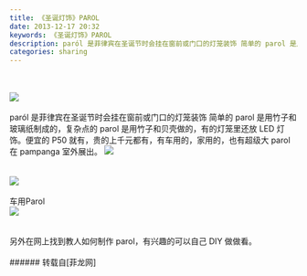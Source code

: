 ```yaml
---
title: 《圣诞灯饰》PAROL
date: 2013-12-17 20:32
keywords: 《圣诞灯饰》PAROL
description: paról 是菲律宾在圣诞节时会挂在窗前或门口的灯笼装饰 简单的 parol 是用竹子和玻璃纸制成的，复杂点的 parol 是用竹子和贝壳做的，有的灯笼里还放 LED 灯饰。便宜的 P50 就有，贵的上千元都有，有车用的，家用的，也有超级大 parol 在 pampanga 室外展出。车用Parol 另外在网上找到教人如何制作 parol，有兴趣的可以自己 DIY 做做看。
categories: sharing
---
```

<td class="t_f" id="postmessage_85103">

<br/>
<br/>

<img aid="34875" data-cf-modified-6b3731405a3c4e1ea1eca75c-="" file="data/attachment/forum/201312/17/202308dz6mvp6t6nzpowsy.jpg.thumb.jpg" id="aimg_34875" inpost="1" onclick="" onmouseover="" src="http://www.flw.ph/data/attachment/forum/201312/17/202308dz6mvp6t6nzpowsy.jpg" style="cursor:pointer" zoomfile="data/attachment/forum/201312/17/202308dz6mvp6t6nzpowsy.jpg"/>


<br/>
<br/>
paról 是菲律宾在圣诞节时会挂在窗前或门口的灯笼装饰 简单的 parol 是用竹子和玻璃纸制成的，复杂点的 parol 是用竹子和贝壳做的，有的灯笼里还放 LED 灯饰。便宜的 P50 就有，贵的上千元都有，有车用的，家用的，也有超级大 parol 在 pampanga 室外展出。

<img aid="34876" data-cf-modified-6b3731405a3c4e1ea1eca75c-="" file="data/attachment/forum/201312/17/202312xnigw88jgw1rw6ww.jpg.thumb.jpg" id="aimg_34876" inpost="1" onclick="" onmouseover="" src="http://www.flw.ph/data/attachment/forum/201312/17/202312xnigw88jgw1rw6ww.jpg" style="cursor:pointer" zoomfile="data/attachment/forum/201312/17/202312xnigw88jgw1rw6ww.jpg"/>


<br/>
<br/>
<br/>

<img aid="34878" data-cf-modified-6b3731405a3c4e1ea1eca75c-="" file="data/attachment/forum/201312/17/202529a6rf7rfrbdrrrrfr.jpg.thumb.jpg" id="aimg_34878" inpost="1" onclick="" onmouseover="" src="http://www.flw.ph/data/attachment/forum/201312/17/202529a6rf7rfrbdrrrrfr.jpg" style="cursor:pointer" zoomfile="data/attachment/forum/201312/17/202529a6rf7rfrbdrrrrfr.jpg"/>


<br/>
<br/>
车用Parol <br/>

<img aid="34877" data-cf-modified-6b3731405a3c4e1ea1eca75c-="" file="data/attachment/forum/201312/17/202515clu869nq8t8kn6zh.jpg.thumb.jpg" id="aimg_34877" inpost="1" onclick="" onmouseover="" src="http://www.flw.ph/data/attachment/forum/201312/17/202515clu869nq8t8kn6zh.jpg" style="cursor:pointer" zoomfile="data/attachment/forum/201312/17/202515clu869nq8t8kn6zh.jpg"/>


<br/>
<br/>
<br/>
另外在网上找到教人如何制作 parol，有兴趣的可以自己 DIY 做做看。<br/>
<br/>
</td>
###### 转载自[菲龙网]
